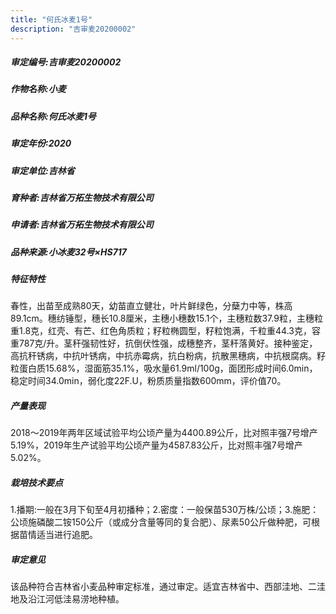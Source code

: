 ```yaml
---
title: "何氏冰麦1号"
description: "吉审麦20200002"
---
```

##### 审定编号:吉审麦20200002

##### 作物名称:小麦

##### 品种名称:何氏冰麦1号

##### 审定年份:2020

##### 审定单位:吉林省

##### 育种者:吉林省万拓生物技术有限公司

##### 申请者:吉林省万拓生物技术有限公司

##### 品种来源:小冰麦32号×HS717

##### 特征特性
春性，出苗至成熟80天，幼苗直立健壮，叶片鲜绿色，分蘖力中等，株高89.1cm。穗纺锤型，穗长10.8厘米，主穗小穗数15.1个，主穗粒数37.9粒，主穗粒重1.8克，红壳、有芒、红色角质粒；籽粒椭圆型，籽粒饱满，千粒重44.3克，容重787克/升。茎秆强韧性好，抗倒伏性强，成穗整齐，茎秆落黄好。接种鉴定，高抗秆锈病，中抗叶锈病，中抗赤霉病，抗白粉病，抗散黑穗病，中抗根腐病。籽粒蛋白质15.68%，湿面筋35.1%，吸水量61.9ml/100g，面团形成时间6.0min，稳定时间34.0min，弱化度22F.U，粉质质量指数600mm，评价值70。

##### 产量表现
2018～2019年两年区域试验平均公顷产量为4400.89公斤，比对照丰强7号增产5.19%，2019年生产试验平均公顷产量为4587.83公斤，比对照丰强7号增产5.02%。

##### 栽培技术要点
1.播期:一般在3月下旬至4月初播种；2.密度：一般保苗530万株/公顷；3.施肥：公顷施磷酸二铵150公斤（或成分含量等同的复合肥）、尿素50公斤做种肥，可根据苗情适当进行追肥。

##### 审定意见
该品种符合吉林省小麦品种审定标准，通过审定。适宜吉林省中、西部洼地、二洼地及沿江河低洼易涝地种植。
